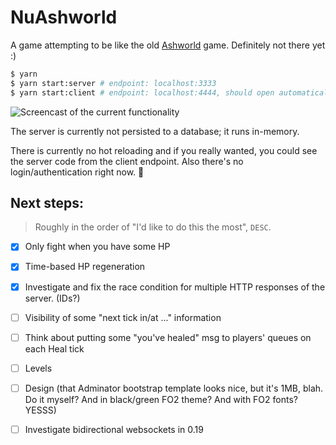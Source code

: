# NuAshworld

A game attempting to be like the old [Ashworld](http://web.archive.org/web/20090312000154/http://ashworld.webd.pl:80/index.php?strona=7) game. Definitely not there yet :)

```bash
$ yarn
$ yarn start:server # endpoint: localhost:3333
$ yarn start:client # endpoint: localhost:4444, should open automatically
```

![Screencast of the current functionality](https://github.com/Janiczek/nu-ashworld/raw/master/video.gif)

The server is currently not persisted to a database; it runs in-memory.

There is currently no hot reloading and if you really wanted, you could see the server code from the client endpoint. Also there's no login/authentication right now. :poop:

## Next steps:

> Roughly in the order of "I'd like to do this the most", `DESC`.

- [x] Only fight when you have some HP
- [x] Time-based HP regeneration
- [x] Investigate and fix the race condition for multiple HTTP responses of the server. (IDs?)
- [ ] Visibility of some "next tick in/at ..." information
- [ ] Think about putting some "you've healed" msg to players' queues on each Heal tick
- [ ] Levels
- [ ] Design (that Adminator bootstrap template looks nice, but it's 1MB, blah. Do it myself? And in black/green FO2 theme? And with FO2 fonts? YESSS)
- [ ] Investigate bidirectional websockets in 0.19

